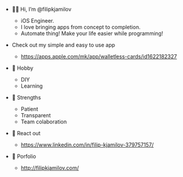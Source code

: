 - 🙋‍♂️ Hi, I’m @filipkjamilov
  * iOS Engineer.
  * I love bringing apps from concept to completion.
  * Automate thing! Make your life easier while programming!

- Check out my simple and easy to use app
  * https://apps.apple.com/mk/app/walletless-cards/id1622182327

- 🧰 Hobby
  * DIY
  * Learning

- 💪 Strengths
  * Patient
  * Transparent
  * Team colaboration

- 🤙 React out
  * https://www.linkedin.com/in/filip-kjamilov-379757157/

- 🚀 Porfolio
  * http://filipkjamilov.com/
